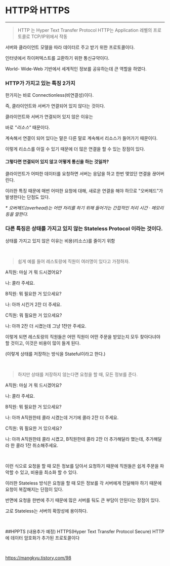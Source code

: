 # HTTP와 HTTPS
---
> HTTP 는 Hyper Text Transfer Protocol
> HTTP는 Application 레벨의 프로토콜로 TCP/IP위에서 작동

서버와 클라이언트 모델을 따라 데이터르  주고 받기 위한 프로토콜이다.

인터넷에서 하이퍼텍스트를 교환하기 위한 통신규약이다. 

World- Wide-Web 기반에서 세계적인 정보를 공유하는데 큰 역할을 하였다. 


### HTTP가 가지고 있는 특징 2가지  

한가지는 바로 Connectionless(비연결성)이다.
 
즉, 클라이언트와 서버가 연결되어 있지 않다는 것이다.
 
클라이언트와 서버가 연결되어 있지 않은 이유는
 
바로 _"리소스"_ 때문이다.
 
계속해서 연결이 되어 있다는 말은 다른 말로 계속해서 리소스가 들어가기 때문이다.
 
이렇게 리소스를 아낄 수 있기 때문에 더 많은 연결을 할 수 있는 장점이 있다.
 
#### 그렇다면 연결되어 있지 않고 어떻게 통신을 하는 것일까?
 
클라이언트가 어떠한 데이터를 요청하면 서버는 응답을 하고 한번 맺었던 연결을 끊어버린다.
 
이러한 특징 때문에 매번 어떠한 요청에 대해, 새로운 연결을 해야 하므로 "오버헤드"가 발생한다는 단점도 있다.
 
_* 오버헤드(overhead)는 어떤 처리를 하기 위해 들어가는 간접적인 처리 시간 · 메모리 등을 말한다._



### 다른 특징은 상태를 가지고 있지 않는 Stateless Protocol 이라는 것이다. 

상태를 가지고 있지 않은 이유는 비용(리소스)를 줄이기 위함 

<br>

> 쉽게 예를 들어 레스토랑에 직원이 여러명이 있다고 가정하자.
 
A직원: 마실 거 뭐 드시겠어요?
 
나: 콜라 주세요.
 
B직원: 뭐 필요한 거 있으세요?
 
나: 아까 시킨거 2잔 더 주세요.
 
C직원: 뭐 필요한 거 있으세요?
 
나: 아까 2잔 더 시켰는데 그냥 1잔만 주세요.

 

이렇게 되면 레스토랑의 직원들은 어떤 직원이 어떤 주문을 받았는지 모두 찾아다녀야 할 것이고, 이것은 비용이 많이 들게 된다.
 
(이렇게 상태를 저장하는 방식을 Stateful이라고 한다.)

<br>


 
> 하지만 상태를 저장하지 않는다면 요청을 할 때, 모든 정보를 준다.


 
A직원: 마실 거 뭐 드시겠어요?
 
나: 콜라 주세요.
 
B직원: 뭐 필요한 거 있으세요?
 
나: 아까 A직원한테 콜라 시켰는데 거기에 콜라 2잔 더 주세요.
 
C직원: 뭐 필요한 거 있으세요?
 
나: 아까 A직원한테 콜라 시켰고, B직원한테 콜라 2잔 더 추가해달라 했는데, 추가해달라 한 콜라 1잔 취소해주세요.
 

<br>

이런 식으로 요청을 할 때 모든 정보를 담아서 요청하기 때문에 직원들은 쉽게 주문을 파악할 수 있고, 비용을 최소화 할 수 있다.
 

이러한 Stateless 방식은 요청을 할 때 모든 정보를 각 서버에게 전달해야 하기 때문에 요청이 복잡해지는 단점이 있다.


반면에 요청을 한번에 주기 때문에 많은 서버를 둬도 큰 부담이 안된다는 장점이 있다.
 
고로 Stateless는 서버의 확장성에 용이하다.

<br>

##HPPTS (내용추가 예정)
HTTPS(Hyper Text Transfer Protocol Secure)
HTTP에 데이터 암호화가 추가된 프로토콜이다

<br>

https://mangkyu.tistory.com/98




